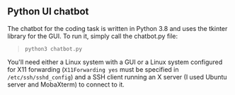 ## Python UI chatbot

The chatbot for the coding task is written in Python 3.8 and uses the tkinter library for the GUI.  To run it, simply call the chatbot.py file:

> `python3 chatbot.py`

You'll need either a Linux system with a GUI or a Linux system configured for X11 forwarding (`X11Forwarding yes` must be specified in `/etc/ssh/sshd_config`) and a SSH client running an X server (I used Ubuntu server and MobaXterm) to connect to it.
